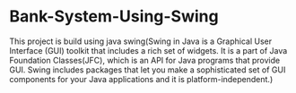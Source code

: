 # Bank-System-Using-Swing
This project is build using java swing(Swing in Java is a Graphical User Interface (GUI) toolkit that includes a rich set of widgets. It is a part of Java Foundation Classes(JFC), which is an API for Java programs that provide GUI. Swing includes packages that let you make a sophisticated set of GUI components for your Java applications and it is platform-independent.)

